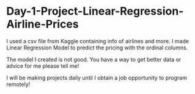 # Day-1-Project-Linear-Regression-Airline-Prices
I used a csv file from Kaggle containing info of airlines and more. I made Linear Regression Model to predict the pricing with the ordinal columns.  

The model I created is not good. You have a way to get better data or advice for me please tell me!

I will be making projects daily until I obtain a job opportunity to program remotely!
